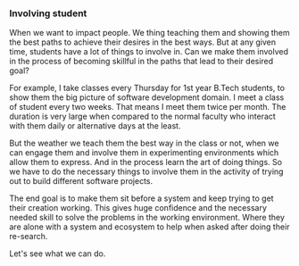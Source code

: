 ### Involving student

When we want to impact people. We thing teaching them and showing them the best paths to achieve their desires in the best ways. But at any given time, students have a lot of things to involve in. Can we make them involved in the process of becoming skillful in the paths that lead to their desired goal?

For example, I take classes every Thursday for 1st year B.Tech students, to show them the big picture of software development domain. I meet a class of student every two weeks. That means I meet them twice per month. The duration is very large when compared to the normal faculty who interact with them daily or alternative days at the least.

But the weather we teach them the best way in the class or not, when we can engage them and involve them in experimenting environments which allow them to express. And in the process learn the art of doing things. So we have to do the necessary things to involve them in the activity of trying out to build different software projects.

The end goal is to make them sit before a system and keep trying to get their creation working. This gives huge confidence and the necessary needed skill to solve the problems in the working environment. Where they are alone with a system and ecosystem to help when asked after doing their re-search.

Let's see what we can do.